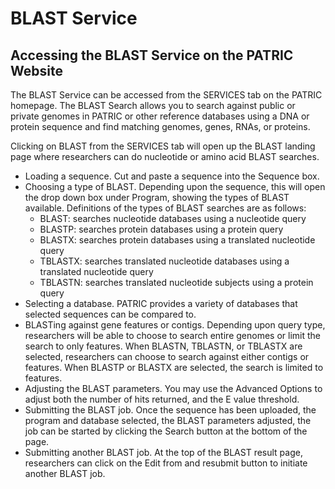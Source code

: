 # BLAST Service

## Accessing the BLAST Service on the PATRIC Website

The BLAST Service can be accessed from the SERVICES tab on the PATRIC
homepage. The BLAST Search allows you to search against public or
private genomes in PATRIC or other reference databases using a DNA or
protein sequence and find matching genomes, genes, RNAs, or proteins.

Clicking on BLAST from the SERVICES tab will open up the BLAST landing
page where researchers can do nucleotide or amino acid BLAST searches.

-   Loading a sequence. Cut and paste a sequence into the Sequence box.
-   Choosing a type of BLAST. Depending upon the sequence, this will
    open the drop down box under Program, showing the types of BLAST
    available. Definitions of the types of BLAST searches are as
    follows:
    -   BLAST: searches nucleotide databases using a nucleotide query
    -   BLASTP: searches protein databases using a protein query
    -   BLASTX: searches protein databases using a translated nucleotide
        query
    -   TBLASTX: searches translated nucleotide databases using a
        translated nucleotide query
    -   TBLASTN: searches translated nucleotide subjects using a protein
        query
-   Selecting a database. PATRIC provides a variety of databases that
    selected sequences can be compared to.
-   BLASTing against gene features or contigs. Depending upon query
    type, researchers will be able to choose to search entire genomes or
    limit the search to only features. When BLASTN, TBLASTN, or TBLASTX
    are selected, researchers can choose to search against either
    contigs or features. When BLASTP or BLASTX are selected, the search
    is limited to features.
-   Adjusting the BLAST parameters. You may use the Advanced Options to
    adjust both the number of hits returned, and the E value threshold.
-   Submitting the BLAST job. Once the sequence has been uploaded, the
    program and database selected, the BLAST parameters adjusted, the
    job can be started by clicking the Search button at the bottom of
    the page.
-   Submitting another BLAST job. At the top of the BLAST result page,
    researchers can click on the Edit from and resubmit button to
    initiate another BLAST job.

